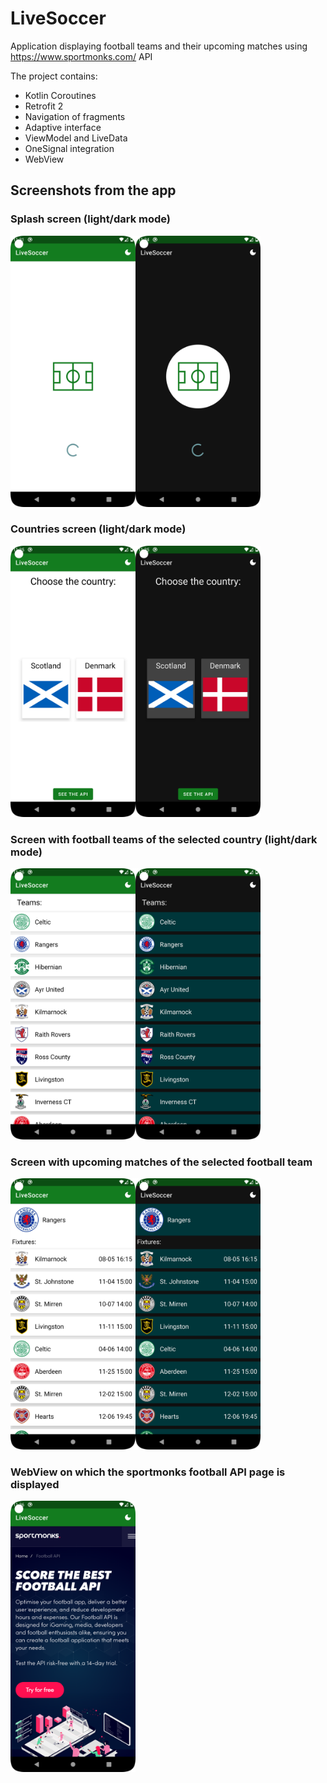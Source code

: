 # LiveSoccer
Application displaying football teams and their upcoming matches using https://www.sportmonks.com/ API

The project contains:  
- Kotlin Coroutines
- Retrofit 2
- Navigation of fragments
- Adaptive interface
- ViewModel and LiveData
- OneSignal integration
- WebView

## Screenshots from the app

### Splash screen (light/dark mode)
<img src="https://github.com/antonbadretdinov/LiveSoccer/blob/master/splashscreen_light.png" width="200"><img src="https://github.com/antonbadretdinov/LiveSoccer/blob/master/splashscreen_dark.png" width="200">

### Countries screen (light/dark mode)
<img src="https://github.com/antonbadretdinov/LiveSoccer/blob/master/countries_light.png" width="200"><img src="https://github.com/antonbadretdinov/LiveSoccer/blob/master/countries_dark.png" width="200">

### Screen with football teams of the selected country (light/dark mode)
<img src="https://github.com/antonbadretdinov/LiveSoccer/blob/master/teams_light.png" width="200"><img src="https://github.com/antonbadretdinov/LiveSoccer/blob/master/teams_dark.png" width="200">

### Screen with upcoming matches of the selected football team
<img src="https://github.com/antonbadretdinov/LiveSoccer/blob/master/fixtures_light.png" width="200"><img src="https://github.com/antonbadretdinov/LiveSoccer/blob/master/fixtures_dark.png" width="200">

### WebView on which the sportmonks football API page is displayed
<img src="https://github.com/antonbadretdinov/LiveSoccer/blob/master/webview.png" width="200">
